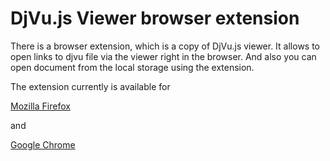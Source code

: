 # DjVu.js Viewer browser extension 

There is a browser extension, which is a copy of DjVu.js viewer. It allows to open links to djvu file via the viewer right in the browser.
And also you can open document from the local storage using the extension.

The extension currently is available for 

[Mozilla Firefox](https://addons.mozilla.org/en-US/firefox/addon/djvu-js-viewer/)

and 

[Google Chrome](https://chrome.google.com/webstore/detail/djvujs-viewer/bpnedgjmphmmdgecmklcopblfcbhpefm)
